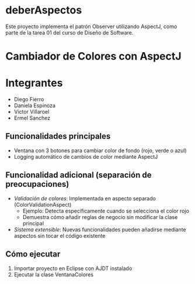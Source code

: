 # deberAspectos

Este proyecto implementa el patrón Observer utilizando AspectJ, como parte de la tarea 01 del curso de Diseño de Software.

# Cambiador de Colores con AspectJ

# Integrantes
- Diego Fierro
- Daniela Espinoza
- Victor Villaroel
- Ermel Sanchez

## Funcionalidades principales
- Ventana con 3 botones para cambiar color de fondo (rojo, verde o azul)
- Logging automático de cambios de color mediante AspectJ

## Funcionalidad adicional (separación de preocupaciones)
- *Validación de colores*: Implementada en aspecto separado (ColorValidationAspect)
  - Ejemplo: Detecta específicamente cuando se selecciona el color rojo
  - Demuestra cómo añadir reglas de negocio sin modificar la clase principal
- *Sistema extensible*: Nuevas funcionalidades pueden añadirse mediante aspectos sin tocar el código existente

## Cómo ejecutar
1. Importar proyecto en Eclipse con AJDT instalado
2. Ejecutar la clase VentanaColores
